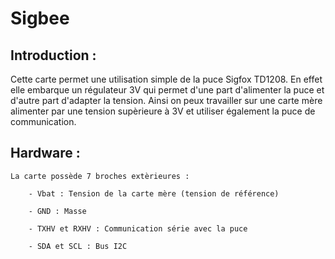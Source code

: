 # Sigbee

Introduction : 
--------------

Cette carte permet une utilisation simple de la puce Sigfox TD1208. En effet elle embarque un régulateur 3V qui permet d'une part d'alimenter la puce et d'autre part d'adapter la tension.
Ainsi on peux travailler sur une carte mère alimenter par une tension supèrieure à 3V et utiliser également la puce de communication.


Hardware : 
----------

	La carte possède 7 broches extèrieures : 

		- Vbat : Tension de la carte mère (tension de référence)

		- GND : Masse

		- TXHV et RXHV : Communication série avec la puce

		- SDA et SCL : Bus I2C
		
